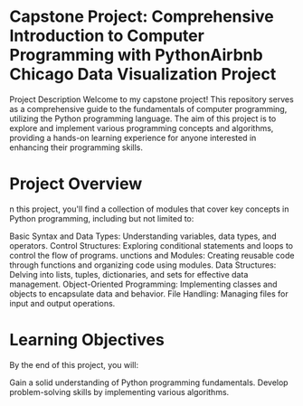 # Capstone Project: Comprehensive Introduction to Computer Programming with PythonAirbnb Chicago Data Visualization Project
Project Description
Welcome to my capstone project! This repository serves as a comprehensive guide to the fundamentals of computer programming, utilizing the Python programming language. The aim of this project is to explore and implement various programming concepts and algorithms, providing a hands-on learning experience for anyone interested in enhancing their programming skills.

# Project Overview

n this project, you'll find a collection of modules that cover key concepts in Python programming, including but not limited to:

Basic Syntax and Data Types: Understanding variables, data types, and operators.
Control Structures: Exploring conditional statements and loops to control the flow of programs.
unctions and Modules: Creating reusable code through functions and organizing code using modules.
Data Structures: Delving into lists, tuples, dictionaries, and sets for effective data management.
Object-Oriented Programming: Implementing classes and objects to encapsulate data and behavior.
File Handling: Managing files for input and output operations.

# Learning Objectives
By the end of this project, you will:

Gain a solid understanding of Python programming fundamentals.
Develop problem-solving skills by implementing various algorithms.
